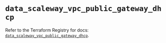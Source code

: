 # `data_scaleway_vpc_public_gateway_dhcp`

Refer to the Terraform Registry for docs: [`data_scaleway_vpc_public_gateway_dhcp`](https://registry.terraform.io/providers/scaleway/scaleway/2.53.0/docs/data-sources/vpc_public_gateway_dhcp).
